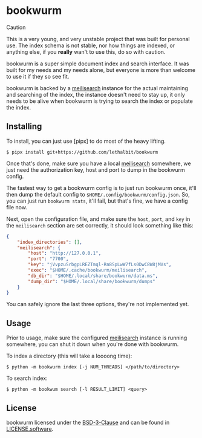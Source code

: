 # bookwurm

> [!CAUTION]
> This is a very young, and very unstable project that was built for personal use.
> The index schema is not stable, nor how things are indexed, or anything else,
> if you **really** wan't to use this, do so with caution.

bookwurm is a super simple document index and search interface. It was built for my needs and my needs alone, but everyone is more than welcome to use it if they so see fit.


bookwurm is backed by a [meilisearch] instance for the actual maintaining and searching of the index, the instance doesn't need to stay up, it only needs to be alive when bookwurm is trying to search the index or populate the index.

## Installing

To install, you can just use [pipx] to do most of the heavy lifting.

```
$ pipx install git+https://github.com/lethalbit/bookwurm
```

Once that's done, make sure you have a local [meilisearch] somewhere, we just need the authorization key, host and port to dump in the bookwurm config.


The fastest way to get a bookwurm config is to just run bookwurm once, it'll then dump the default config to `$HOME/.config/bookwurm/config.json`. So, you can just run `bookwurm stats`, it'll fail, but that's fine, we have a config file now.


Next, open the configuration file, and make sure the `host`, `port`, and `key` in the `meilisearch` section are set correctly, it should look something like this:

```json
{
    "index_directories": [],
    "meilisearch": {
        "host": "http://127.0.0.1",
        "port": "7700",
        "key": "jVvpzuSrbgpLREZTmql-Rn8SpLwW7fLs0DwC8W8jMVs",
        "exec": "$HOME/.cache/bookwurm/meilisearch",
        "db_dir": "$HOME/.local/share/bookwurm/data.ms",
        "dump_dir": "$HOME/.local/share/bookwurm/dumps"
    }
}
```

You can safely ignore the last three options, they're not implemented yet.


## Usage

Prior to usage, make sure the configured [meilisearch] instance is running somewhere, you can shut it down when you're done with bookwurm.

To index a directory (this will take a loooong time):

```
$ python -m bookwurm index [-j NUM_THREADS] </path/to/directory>
```

To search index:

```
$ python -m bookwum search [-l RESULT_LIMIT] <query>
```

## License

bookwurm licensed under the [BSD-3-Clause](https://spdx.org/licenses/BSD-3-Clause.html) and can be found in [LICENSE.software](https://github.com/lethalbit/bookwurm/tree/main/LICENSE.software).


[meilisearch]: https://github.com/meilisearch/meilisearch

